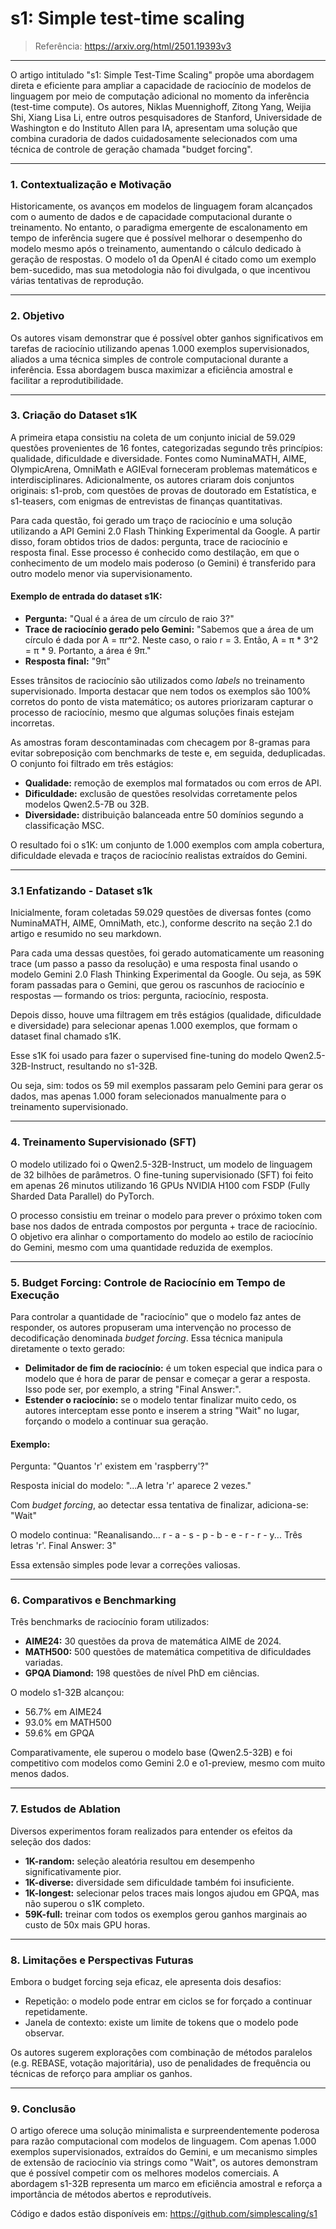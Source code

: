 # s1: Simple test-time scaling	

> Referência: https://arxiv.org/html/2501.19393v3

---
O artigo intitulado "s1: Simple Test-Time Scaling" propõe uma abordagem direta e eficiente para ampliar a capacidade de raciocínio de modelos de linguagem por meio de computação adicional no momento da inferência (test-time compute). Os autores, Niklas Muennighoff, Zitong Yang, Weijia Shi, Xiang Lisa Li, entre outros pesquisadores de Stanford, Universidade de Washington e do Instituto Allen para IA, apresentam uma solução que combina curadoria de dados cuidadosamente selecionados com uma técnica de controle de geração chamada "budget forcing".

---
### 1. Contextualização e Motivação
Historicamente, os avanços em modelos de linguagem foram alcançados com o aumento de dados e de capacidade computacional durante o treinamento. No entanto, o paradigma emergente de escalonamento em tempo de inferência sugere que é possível melhorar o desempenho do modelo mesmo após o treinamento, aumentando o cálculo dedicado à geração de respostas. O modelo o1 da OpenAI é citado como um exemplo bem-sucedido, mas sua metodologia não foi divulgada, o que incentivou várias tentativas de reprodução.

---
### 2. Objetivo
Os autores visam demonstrar que é possível obter ganhos significativos em tarefas de raciocínio utilizando apenas 1.000 exemplos supervisionados, aliados a uma técnica simples de controle computacional durante a inferência. Essa abordagem busca maximizar a eficiência amostral e facilitar a reprodutibilidade.

---
### 3. Criação do Dataset s1K
A primeira etapa consistiu na coleta de um conjunto inicial de 59.029 questões provenientes de 16 fontes, categorizadas segundo três princípios: qualidade, dificuldade e diversidade. Fontes como NuminaMATH, AIME, OlympicArena, OmniMath e AGIEval forneceram problemas matemáticos e interdisciplinares. Adicionalmente, os autores criaram dois conjuntos originais: s1-prob, com questões de provas de doutorado em Estatística, e s1-teasers, com enigmas de entrevistas de finanças quantitativas.

Para cada questão, foi gerado um traço de raciocínio e uma solução utilizando a API Gemini 2.0 Flash Thinking Experimental da Google. A partir disso, foram obtidos trios de dados: pergunta, trace de raciocínio e resposta final. Esse processo é conhecido como destilação, em que o conhecimento de um modelo mais poderoso (o Gemini) é transferido para outro modelo menor via supervisionamento.

#### Exemplo de entrada do dataset s1K:
- **Pergunta:** "Qual é a área de um círculo de raio 3?"
- **Trace de raciocínio gerado pelo Gemini:**
  "Sabemos que a área de um círculo é dada por A = πr^2.
  Neste caso, o raio r = 3. 
  Então, A = π * 3^2 = π * 9.
  Portanto, a área é 9π."
- **Resposta final:** "9π"

Esses trânsitos de raciocínio são utilizados como *labels* no treinamento supervisionado. Importa destacar que nem todos os exemplos são 100% corretos do ponto de vista matemático; os autores priorizaram capturar o processo de raciocínio, mesmo que algumas soluções finais estejam incorretas.

As amostras foram descontaminadas com checagem por 8-gramas para evitar sobreposição com benchmarks de teste e, em seguida, deduplicadas. O conjunto foi filtrado em três estágios:
- **Qualidade:** remoção de exemplos mal formatados ou com erros de API.
- **Dificuldade:** exclusão de questões resolvidas corretamente pelos modelos Qwen2.5-7B ou 32B.
- **Diversidade:** distribuição balanceada entre 50 domínios segundo a classificação MSC.

O resultado foi o s1K: um conjunto de 1.000 exemplos com ampla cobertura, dificuldade elevada e traços de raciocínio realistas extraídos do Gemini.

---
### 3.1 Enfatizando - Dataset s1k
Inicialmente, foram coletadas 59.029 questões de diversas fontes (como NuminaMATH, AIME, OmniMath, etc.), conforme descrito na seção 2.1 do artigo e resumido no seu markdown.

Para cada uma dessas questões, foi gerado automaticamente um reasoning trace (um passo a passo da resolução) e uma resposta final usando o modelo Gemini 2.0 Flash Thinking Experimental da Google. Ou seja, as 59K foram passadas para o Gemini, que gerou os rascunhos de raciocínio e respostas — formando os trios: pergunta, raciocínio, resposta.

Depois disso, houve uma filtragem em três estágios (qualidade, dificuldade e diversidade) para selecionar apenas 1.000 exemplos, que formam o dataset final chamado s1K.

Esse s1K foi usado para fazer o supervised fine-tuning do modelo Qwen2.5-32B-Instruct, resultando no s1-32B.

Ou seja, sim: todos os 59 mil exemplos passaram pelo Gemini para gerar os dados, mas apenas 1.000 foram selecionados manualmente para o treinamento supervisionado.

---
### 4. Treinamento Supervisionado (SFT)
O modelo utilizado foi o Qwen2.5-32B-Instruct, um modelo de linguagem de 32 bilhões de parâmetros. O fine-tuning supervisionado (SFT) foi feito em apenas 26 minutos utilizando 16 GPUs NVIDIA H100 com FSDP (Fully Sharded Data Parallel) do PyTorch. 

O processo consistiu em treinar o modelo para prever o próximo token com base nos dados de entrada compostos por pergunta + trace de raciocínio. O objetivo era alinhar o comportamento do modelo ao estilo de raciocínio do Gemini, mesmo com uma quantidade reduzida de exemplos.

---
### 5. Budget Forcing: Controle de Raciocínio em Tempo de Execução
Para controlar a quantidade de "raciocínio" que o modelo faz antes de responder, os autores propuseram uma intervenção no processo de decodificação denominada *budget forcing*. Essa técnica manipula diretamente o texto gerado:
- **Delimitador de fim de raciocínio:** é um token especial que indica para o modelo que é hora de parar de pensar e começar a gerar a resposta. Isso pode ser, por exemplo, a string "Final Answer:".
- **Estender o raciocínio:** se o modelo tentar finalizar muito cedo, os autores interceptam esse ponto e inserem a string "Wait" no lugar, forçando o modelo a continuar sua geração.

#### Exemplo:
Pergunta: "Quantos 'r' existem em 'raspberry'?"

Resposta inicial do modelo:
"...A letra 'r' aparece 2 vezes."

Com *budget forcing*, ao detectar essa tentativa de finalizar, adiciona-se:
"Wait"

O modelo continua:
"Reanalisando... r - a - s - p - b - e - r - r - y... Três letras 'r'. Final Answer: 3"

Essa extensão simples pode levar a correções valiosas.

---
### 6. Comparativos e Benchmarking
Três benchmarks de raciocínio foram utilizados:
- **AIME24:** 30 questões da prova de matemática AIME de 2024.
- **MATH500:** 500 questões de matemática competitiva de dificuldades variadas.
- **GPQA Diamond:** 198 questões de nível PhD em ciências.

O modelo s1-32B alcançou:
- 56.7% em AIME24
- 93.0% em MATH500
- 59.6% em GPQA

Comparativamente, ele superou o modelo base (Qwen2.5-32B) e foi competitivo com modelos como Gemini 2.0 e o1-preview, mesmo com muito menos dados.

---
### 7. Estudos de Ablation
Diversos experimentos foram realizados para entender os efeitos da seleção dos dados:
- **1K-random:** seleção aleatória resultou em desempenho significativamente pior.
- **1K-diverse:** diversidade sem dificuldade também foi insuficiente.
- **1K-longest:** selecionar pelos traces mais longos ajudou em GPQA, mas não superou o s1K completo.
- **59K-full:** treinar com todos os exemplos gerou ganhos marginais ao custo de 50x mais GPU horas.

---
### 8. Limitações e Perspectivas Futuras
Embora o budget forcing seja eficaz, ele apresenta dois desafios:
- Repetição: o modelo pode entrar em ciclos se for forçado a continuar repetidamente.
- Janela de contexto: existe um limite de tokens que o modelo pode observar.

Os autores sugerem explorações com combinação de métodos paralelos (e.g. REBASE, votação majoritária), uso de penalidades de frequência ou técnicas de reforço para ampliar os ganhos.

---
### 9. Conclusão
O artigo oferece uma solução minimalista e surpreendentemente poderosa para razão computacional com modelos de linguagem. Com apenas 1.000 exemplos supervisionados, extraídos do Gemini, e um mecanismo simples de extensão de raciocínio via strings como "Wait", os autores demonstram que é possível competir com os melhores modelos comerciais. A abordagem s1-32B representa um marco em eficiência amostral e reforça a importância de métodos abertos e reprodutíveis.

Código e dados estão disponíveis em: https://github.com/simplescaling/s1

